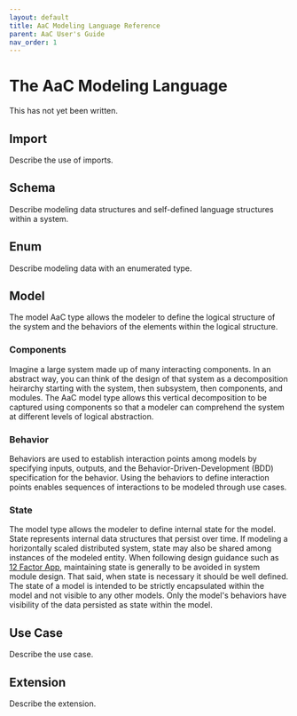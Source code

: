 ```yaml
---
layout: default
title: AaC Modeling Language Reference
parent: AaC User's Guide
nav_order: 1
---
```


# The AaC Modeling Language

This has not yet been written.

## Import

Describe the use of imports.

## Schema

Describe modeling data structures and self-defined language structures within a system.

## Enum

Describe modeling data with an enumerated type.

## Model

The model AaC type allows the modeler to define the logical structure
of the system and the behaviors of the elements within the logical structure.

### Components

Imagine a large system made up of many interacting components.  In an
abstract way, you can think of the design of that system as a decomposition
heirarchy starting with the system, then subsystem, then components, and modules.
The AaC model type allows this vertical decomposition to be captured using components
so that a modeler can comprehend the system at different levels of logical abstraction.

### Behavior

Behaviors are used to establish interaction points among models by specifying inputs,
outputs, and the Behavior-Driven-Development (BDD) specification for the behavior.
Using the behaviors to define interaction points enables sequences of interactions
to be modeled through use cases.

### State

The model type allows the modeler to define
internal state for the model. State represents internal data structures that persist
over time.  If modeling a horizontally scaled distributed system, state may also be
shared among instances of the modeled entity. When following design guidance such as
[12 Factor App](https://12factor.net/), maintaining state is generally to be avoided
in system module design. That said, when state is necessary it should be well defined.
The state of a model is intended to be strictly encapsulated within the model and not
visible to any other models.  Only the model's behaviors have visibility of the data
persisted as state within the model.

## Use Case

Describe the use case.

## Extension

Describe the extension.
